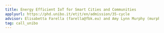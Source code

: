 ```yaml
---
title: Energy Efficient IoT for Smart Cities and Communities
applyurl: https://phd.unibo.it/etit/en/admission/35-cycle
advisor: Elisabetta Farella (farella@fbk.eu) and Amy Lynn Murphy (murphy@fbk.eu)
tag: call_unibo
---
```

